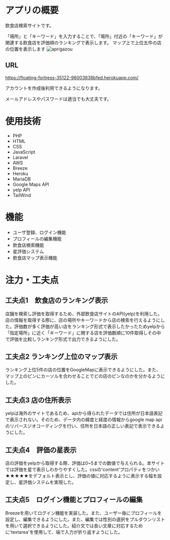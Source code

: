 # アプリの概要
飲食店検索サイトです。

「場所」と「キーワード」を入力することで、「場所」付近の「キーワード」が関連する飲食店を評価順のランキングで表示します。
マップ上で上位五件の店の位置を表示します
![aprigazou]( https://arcane-caverns-52762-80d6276f260a.herokuapp.com/)　　
## URL
 https://floating-fortress-35122-96003838bfed.herokuapp.com/
 
 アカウントを作成後利用できるようになります。

 メールアドレスやパスワードは適当でも大丈夫です。

# 使用技術
* PHP
* HTML
* CSS
* JavaScript
* Laravel
* AWS
* Breeze
* Heroku
* MariaDB
* Google Maps API
* yelp API
* TailWind

# 機能
* ユーザ登録、ログイン機能
* プロフィールの編集機能
* 飲食店検索機能
* 星評価システム
* 飲食店マップ表示機能

# 注力・工夫点
## 工夫点1　飲食店のランキング表示
店舗を検索し評価を取得するため、外部飲食店サイトのAPI(yelp)を利用した。店の情報を取得する際に、店の場所やキーワードから店の検索を行えるようにした。評価数が多く評価が高い店をランキング形式で表示したかったためyelpから「指定場所」に近く「キーワード」に関する店を評価数順に10件取得しその中で評価を比較しランキング形式で出力できるようにした。

## 工夫点2 ランキング上位のマップ表示
ランキング上位5件の店の位置をGoogleMapに表示できるようにした。また、マップ上のピンにカーソルを合わせることでどの店のピンなのかを分かるようにした。

## 工夫点3 店の住所表示
yelpは海外のサイトであるため、apiから得られたデータでは住所が日本語表記で表示されない。そのため、データ内の緯度と経度の情報からgoogle map api のリバースジオコーディングを行い、住所を日本語の正しい表記で表示できるようにした。

## 工夫点4　評価の星表示
店の評価をyelpから取得する際、評価は0~5までの数値で与えられる。本サイトでは評価を星で表示しわかりやすくした。cssの'content'プロパティをつかい★★★★★をデフォルト表示とし、評価の値に対応するように表示する幅を設定し、星評価システムを実現した。

## 工夫点5　ログイン機能とプロフィールの編集
Breezeを用いてログイン機能を実装した。また、ユーザー毎にプロフィールを設定し、編集できるようにした。また、編集では性別の選択をプルダウンリストを用いて選択できるようにした。紹介文では長い文章に対応するために'textarea'を使用して、端で入力が折り返すようにした。


